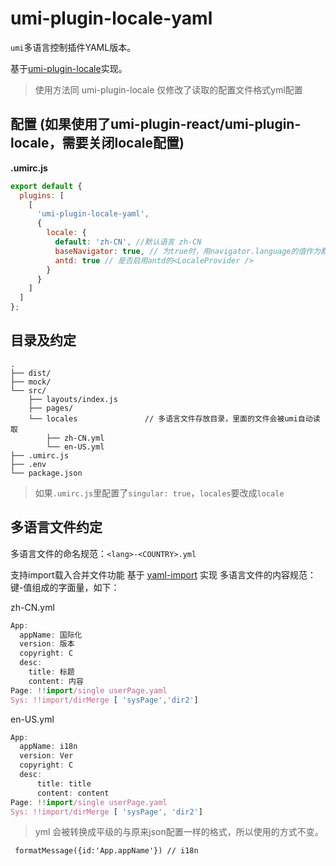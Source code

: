 # umi-plugin-locale-yaml

`umi`多语言控制插件YAML版本。

基于[umi-plugin-locale](https://github.com/umijs/umi/tree/master/packages/umi-plugin-locale)实现。
>  使用方法同 umi-plugin-locale  仅修改了读取的配置文件格式yml配置

## 配置 (如果使用了umi-plugin-react/umi-plugin-locale，需要关闭locale配置)

**.umirc.js**

```js
export default {
  plugins: [
    [
      'umi-plugin-locale-yaml',
      {
        locale: {
          default: 'zh-CN', //默认语言 zh-CN
          baseNavigator: true, // 为true时，用navigator.language的值作为默认语言
          antd: true // 是否启用antd的<LocaleProvider />
        }
      }
    ]
  ]
};
```

## 目录及约定

```
.
├── dist/                          
├── mock/                         
└── src/                          
    ├── layouts/index.js          
    ├── pages/                    
    └── locales               // 多语言文件存放目录，里面的文件会被umi自动读取
        ├── zh-CN.yml
        └── en-US.yml
├── .umirc.js                     
├── .env                          
└── package.json
```


>如果`.umirc.js`里配置了`singular: true`，`locales`要改成`locale`


## 多语言文件约定

多语言文件的命名规范：`<lang>-<COUNTRY>.yml`

支持import载入合并文件功能 基于 [yaml-import](https://www.npmjs.com/package/yaml-import) 实现
多语言文件的内容规范：键-值组成的字面量，如下：

zh-CN.yml

```javascript
App:
  appName: 国际化
  version: 版本
  copyright: C
  desc:
    title: 标题
    content: 内容
Page: !!import/single userPage.yaml
Sys: !!import/dirMerge [ 'sysPage','dir2']
```

en-US.yml

```javascript
App:
  appName: i18n
  version: Ver
  copyright: C
  desc:
      title: title
      content: content
Page: !!import/single userPage.yaml
Sys: !!import/dirMerge [ 'sysPage', 'dir2']
```

> yml 会被转换成平级的与原来json配置一样的格式，所以使用的方式不变。

```
 formatMessage({id:'App.appName'}) // i18n
```